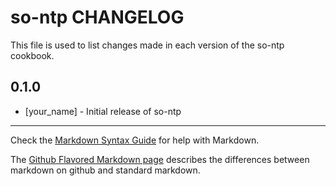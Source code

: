 so-ntp CHANGELOG
================

This file is used to list changes made in each version of the so-ntp cookbook.

0.1.0
-----
- [your_name] - Initial release of so-ntp

- - -
Check the [Markdown Syntax Guide](http://daringfireball.net/projects/markdown/syntax) for help with Markdown.

The [Github Flavored Markdown page](http://github.github.com/github-flavored-markdown/) describes the differences between markdown on github and standard markdown.
